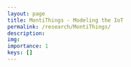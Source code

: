 ```yaml
---
layout: page
title: MontiThings - Modeling the IoT
permalink: /research/MontiThings/
description:
img:
importance: 1
keys: []
---
```


